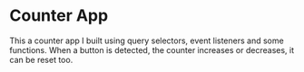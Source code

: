 # Counter App

This a counter app I built using query selectors, event listeners and some functions. When a button is detected, the counter increases or decreases, it can be reset too.